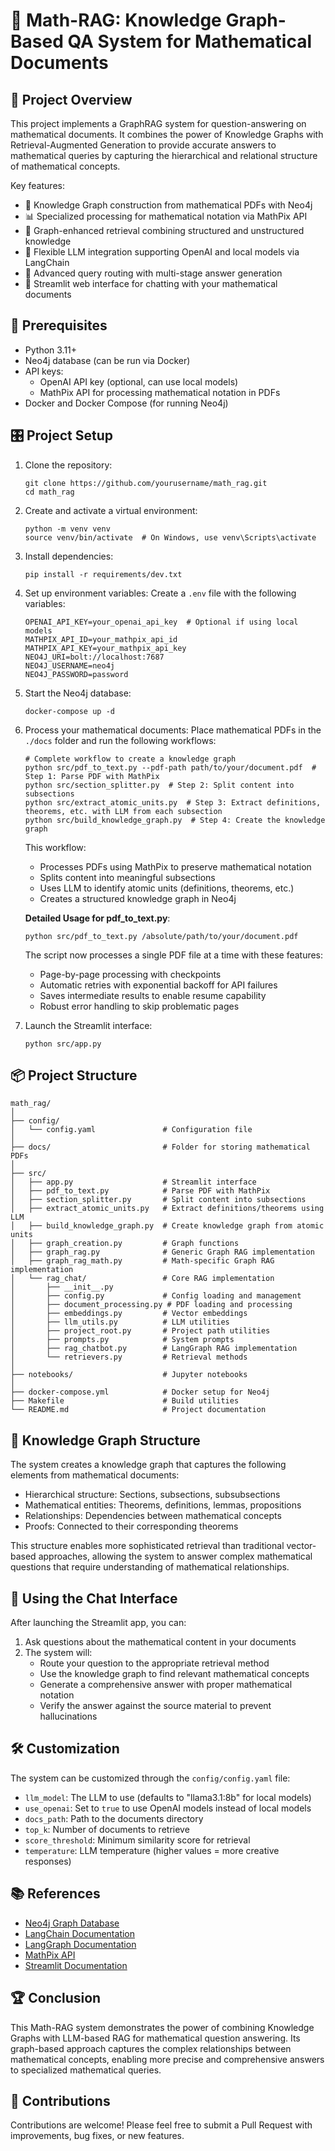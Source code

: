 # 🧮 Math-RAG: Knowledge Graph-Based QA System for Mathematical Documents

## 🧭 Project Overview

This project implements a GraphRAG system for question-answering on mathematical documents. It combines the power of Knowledge Graphs with Retrieval-Augmented Generation to provide accurate answers to mathematical queries by capturing the hierarchical and relational structure of mathematical concepts.

Key features:
- 🧠 Knowledge Graph construction from mathematical PDFs with Neo4j
- 📊 Specialized processing for mathematical notation via MathPix API
- 🔄 Graph-enhanced retrieval combining structured and unstructured knowledge
- 🤖 Flexible LLM integration supporting OpenAI and local models via LangChain
- 🎯 Advanced query routing with multi-stage answer generation
- 📱 Streamlit web interface for chatting with your mathematical documents

## 🚧 Prerequisites

- Python 3.11+
- Neo4j database (can be run via Docker)
- API keys:
  - OpenAI API key (optional, can use local models)
  - MathPix API for processing mathematical notation in PDFs
- Docker and Docker Compose (for running Neo4j)

## 🎛 Project Setup

1. Clone the repository:
   ```
   git clone https://github.com/yourusername/math_rag.git
   cd math_rag
   ```

2. Create and activate a virtual environment:
   ```
   python -m venv venv
   source venv/bin/activate  # On Windows, use venv\Scripts\activate
   ```

3. Install dependencies:
   ```
   pip install -r requirements/dev.txt
   ```

4. Set up environment variables:
   Create a `.env` file with the following variables:
   ```
   OPENAI_API_KEY=your_openai_api_key  # Optional if using local models
   MATHPIX_API_ID=your_mathpix_api_id
   MATHPIX_API_KEY=your_mathpix_api_key
   NEO4J_URI=bolt://localhost:7687
   NEO4J_USERNAME=neo4j
   NEO4J_PASSWORD=password
   ```

5. Start the Neo4j database:
   ```
   docker-compose up -d
   ```

6. Process your mathematical documents:
   Place mathematical PDFs in the `./docs` folder and run the following workflows:

   ```
   # Complete workflow to create a knowledge graph
   python src/pdf_to_text.py --pdf-path path/to/your/document.pdf  # Step 1: Parse PDF with MathPix
   python src/section_splitter.py  # Step 2: Split content into subsections
   python src/extract_atomic_units.py  # Step 3: Extract definitions, theorems, etc. with LLM from each subsection
   python src/build_knowledge_graph.py  # Step 4: Create the knowledge graph
   ```

   This workflow:
   - Processes PDFs using MathPix to preserve mathematical notation
   - Splits content into meaningful subsections
   - Uses LLM to identify atomic units (definitions, theorems, etc.)
   - Creates a structured knowledge graph in Neo4j

   **Detailed Usage for pdf_to_text.py**:
   ```
   python src/pdf_to_text.py /absolute/path/to/your/document.pdf
   ```

   The script now processes a single PDF file at a time with these features:
   - Page-by-page processing with checkpoints
   - Automatic retries with exponential backoff for API failures
   - Saves intermediate results to enable resume capability
   - Robust error handling to skip problematic pages

7. Launch the Streamlit interface:
   ```
   python src/app.py
   ```

## 📦 Project Structure
```
math_rag/
│
├── config/
│   └── config.yaml               # Configuration file
│
├── docs/                         # Folder for storing mathematical PDFs
│
├── src/
│   ├── app.py                    # Streamlit interface
│   ├── pdf_to_text.py            # Parse PDF with MathPix
│   ├── section_splitter.py       # Split content into subsections
│   ├── extract_atomic_units.py   # Extract definitions/theorems using LLM
│   ├── build_knowledge_graph.py  # Create knowledge graph from atomic units
│   ├── graph_creation.py         # Graph functions
│   ├── graph_rag.py              # Generic Graph RAG implementation
│   ├── graph_rag_math.py         # Math-specific Graph RAG implementation
│   └── rag_chat/                 # Core RAG implementation
│       ├── __init__.py
│       ├── config.py             # Config loading and management
│       ├── document_processing.py # PDF loading and processing
│       ├── embeddings.py         # Vector embeddings
│       ├── llm_utils.py          # LLM utilities
│       ├── project_root.py       # Project path utilities
│       ├── prompts.py            # System prompts
│       ├── rag_chatbot.py        # LangGraph RAG implementation
│       └── retrievers.py         # Retrieval methods
│
├── notebooks/                    # Jupyter notebooks
│
├── docker-compose.yml            # Docker setup for Neo4j
├── Makefile                      # Build utilities
└── README.md                     # Project documentation
```

## 🔄 Knowledge Graph Structure

The system creates a knowledge graph that captures the following elements from mathematical documents:

- Hierarchical structure: Sections, subsections, subsubsections
- Mathematical entities: Theorems, definitions, lemmas, propositions
- Relationships: Dependencies between mathematical concepts
- Proofs: Connected to their corresponding theorems

This structure enables more sophisticated retrieval than traditional vector-based approaches, allowing the system to answer complex mathematical questions that require understanding of mathematical relationships.

## 🚀 Using the Chat Interface

After launching the Streamlit app, you can:

1. Ask questions about the mathematical content in your documents
2. The system will:
   - Route your question to the appropriate retrieval method
   - Use the knowledge graph to find relevant mathematical concepts
   - Generate a comprehensive answer with proper mathematical notation
   - Verify the answer against the source material to prevent hallucinations

## 🛠️ Customization

The system can be customized through the `config/config.yaml` file:

- `llm_model`: The LLM to use (defaults to "llama3.1:8b" for local models)
- `use_openai`: Set to `true` to use OpenAI models instead of local models
- `docs_path`: Path to the documents directory
- `top_k`: Number of documents to retrieve
- `score_threshold`: Minimum similarity score for retrieval
- `temperature`: LLM temperature (higher values = more creative responses)

## 📚 References

- [Neo4j Graph Database](https://neo4j.com/)
- [LangChain Documentation](https://python.langchain.com/docs/get_started/introduction)
- [LangGraph Documentation](https://langchain-ai.github.io/langgraph/)
- [MathPix API](https://mathpix.com/)
- [Streamlit Documentation](https://docs.streamlit.io/)

## 🏆 Conclusion

This Math-RAG system demonstrates the power of combining Knowledge Graphs with LLM-based RAG for mathematical question answering. Its graph-based approach captures the complex relationships between mathematical concepts, enabling more precise and comprehensive answers to specialized mathematical queries.

## 🤝 Contributions

Contributions are welcome! Please feel free to submit a Pull Request with improvements, bug fixes, or new features.
